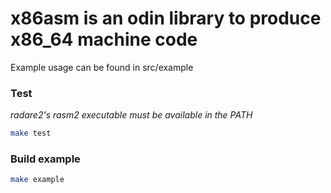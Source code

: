 # x86asm is an odin library to produce x86\_64 machine code
Example usage can be found in src/example

### Test
*radare2's rasm2 executable must be available in the PATH*

```sh
make test
```
### Build example 
```sh
make example 
```
